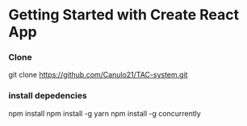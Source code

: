 # Getting Started with Create React App

### Clone
git clone https://github.com/Canulo21/TAC-system.git

### install depedencies
npm install
npm install -g yarn
npm install -g concurrently
